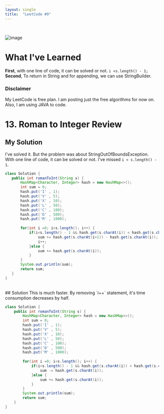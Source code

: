 ```yaml
---
layout: single
title:  "LeetCode #9"
---
```

<br>

![image](https://github.com/DutchVandaline/DutchVandaline.github.io/assets/142364450/42bf7dab-a9e3-43b3-b2b7-324d5d195fd5)

# What I've Learned
**First**, with one line of code, it can be solved or not. `i <s.length() - 1;`
**Second**, To return in String and for appending, we can use StringBuilder.

### Disclaimer
 My LeetCode is free plan. I am posting just the free algorithms for now on. Also, I am using JAVA to code.

# 13. Roman to Integer Review

## My Solution
I've solved it. But the problem was about StringOutOfBoundsException. With one line of code, it can be solved or not. I've missed `i < s.length() - 1`.

 ```java
class Solution {
    public int romanToInt(String s) {
    	HashMap<Character, Integer> hash = new HashMap<>();
    	int sum = 0;
    	hash.put('I' , 1);
    	hash.put('V' , 5);
    	hash.put('X' , 10);
    	hash.put('L' , 50);
    	hash.put('C' , 100);
    	hash.put('D' , 500);
    	hash.put('M' , 1000);
    	
    	for(int i =0; i<s.length(); i++) {
    		if(i<s.length() - 1 && hash.get(s.charAt(i)) < hash.get(s.charAt(i+1))) {
    			sum += hash.get(s.charAt(i+1)) - hash.get(s.charAt(i));
    			i++;
    		}else {
    			sum += hash.get(s.charAt(i));
    		}
    	}
    	System.out.println(sum);
    	return sum;
    }
}
```
<br>
## Solution
This is much faster. By removing `i++` statement, it's time consumption decreases by half.

```java
class Solution {
    public int romanToInt(String s) {
    	HashMap<Character, Integer> hash = new HashMap<>();
    	int sum = 0;
    	hash.put('I' , 1);
    	hash.put('V' , 5);
    	hash.put('X' , 10);
    	hash.put('L' , 50);
    	hash.put('C' , 100);
    	hash.put('D' , 500);
    	hash.put('M' , 1000);
    	
    	for(int i =0; i<s.length(); i++) {
    		if(i<s.length() - 1 && hash.get(s.charAt(i)) < hash.get(s.charAt(i+1))) {
    			sum -= hash.get(s.charAt(i));
    		}else {
    			sum += hash.get(s.charAt(i));
    		}
    	}
    	System.out.println(sum);
    	return sum;
    }
}
```
